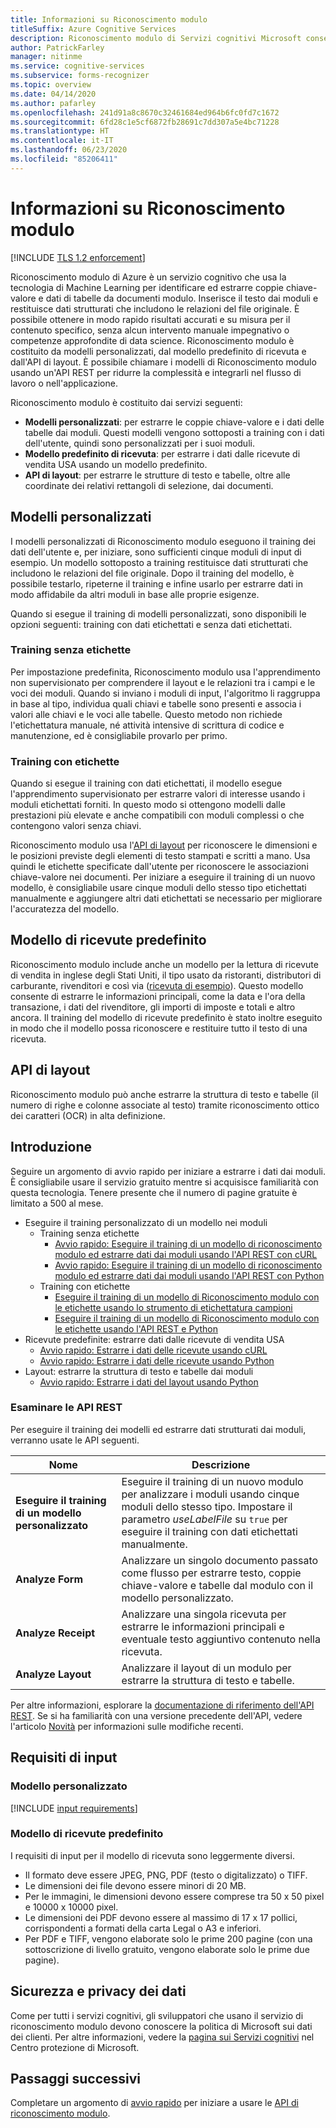 ```yaml
---
title: Informazioni su Riconoscimento modulo
titleSuffix: Azure Cognitive Services
description: Riconoscimento modulo di Servizi cognitivi Microsoft consente di identificare ed estrarre coppie chiave-valore e dati di tabella da documenti modulo.
author: PatrickFarley
manager: nitinme
ms.service: cognitive-services
ms.subservice: forms-recognizer
ms.topic: overview
ms.date: 04/14/2020
ms.author: pafarley
ms.openlocfilehash: 241d91a8c8670c32461684ed964b6fc0fd7c1672
ms.sourcegitcommit: 6fd28c1e5cf6872fb28691c7dd307a5e4bc71228
ms.translationtype: HT
ms.contentlocale: it-IT
ms.lasthandoff: 06/23/2020
ms.locfileid: "85206411"
---
```

# <a name="what-is-form-recognizer"></a>Informazioni su Riconoscimento modulo

[!INCLUDE [TLS 1.2 enforcement](../../../includes/cognitive-services-tls-announcement.md)]

Riconoscimento modulo di Azure è un servizio cognitivo che usa la tecnologia di Machine Learning per identificare ed estrarre coppie chiave-valore e dati di tabelle da documenti modulo. Inserisce il testo dai moduli e restituisce dati strutturati che includono le relazioni del file originale. È possibile ottenere in modo rapido risultati accurati e su misura per il contenuto specifico, senza alcun intervento manuale impegnativo o competenze approfondite di data science. Riconoscimento modulo è costituito da modelli personalizzati, dal modello predefinito di ricevuta e dall'API di layout. È possibile chiamare i modelli di Riconoscimento modulo usando un'API REST per ridurre la complessità e integrarli nel flusso di lavoro o nell'applicazione.

Riconoscimento modulo è costituito dai servizi seguenti:
* **Modelli personalizzati**: per estrarre le coppie chiave-valore e i dati delle tabelle dai moduli. Questi modelli vengono sottoposti a training con i dati dell'utente, quindi sono personalizzati per i suoi moduli.
* **Modello predefinito di ricevuta**: per estrarre i dati dalle ricevute di vendita USA usando un modello predefinito.
* **API di layout**: per estrarre le strutture di testo e tabelle, oltre alle coordinate dei relativi rettangoli di selezione, dai documenti.

<!-- add diagram -->

## <a name="custom-models"></a>Modelli personalizzati

I modelli personalizzati di Riconoscimento modulo eseguono il training dei dati dell'utente e, per iniziare, sono sufficienti cinque moduli di input di esempio. Un modello sottoposto a training restituisce dati strutturati che includono le relazioni del file originale. Dopo il training del modello, è possibile testarlo, ripeterne il training e infine usarlo per estrarre dati in modo affidabile da altri moduli in base alle proprie esigenze.

Quando si esegue il training di modelli personalizzati, sono disponibili le opzioni seguenti: training con dati etichettati e senza dati etichettati.

### <a name="train-without-labels"></a>Training senza etichette

Per impostazione predefinita, Riconoscimento modulo usa l'apprendimento non supervisionato per comprendere il layout e le relazioni tra i campi e le voci dei moduli. Quando si inviano i moduli di input, l'algoritmo li raggruppa in base al tipo, individua quali chiavi e tabelle sono presenti e associa i valori alle chiavi e le voci alle tabelle. Questo metodo non richiede l'etichettatura manuale, né attività intensive di scrittura di codice e manutenzione, ed è consigliabile provarlo per primo.

### <a name="train-with-labels"></a>Training con etichette

Quando si esegue il training con dati etichettati, il modello esegue l'apprendimento supervisionato per estrarre valori di interesse usando i moduli etichettati forniti. In questo modo si ottengono modelli dalle prestazioni più elevate e anche compatibili con moduli complessi o che contengono valori senza chiavi.

Riconoscimento modulo usa l'[API di layout](#layout-api) per riconoscere le dimensioni e le posizioni previste degli elementi di testo stampati e scritti a mano. Usa quindi le etichette specificate dall'utente per riconoscere le associazioni chiave-valore nei documenti. Per iniziare a eseguire il training di un nuovo modello, è consigliabile usare cinque moduli dello stesso tipo etichettati manualmente e aggiungere altri dati etichettati se necessario per migliorare l'accuratezza del modello.

## <a name="prebuilt-receipt-model"></a>Modello di ricevute predefinito

Riconoscimento modulo include anche un modello per la lettura di ricevute di vendita in inglese degli Stati Uniti, il tipo usato da ristoranti, distributori di carburante, rivenditori e così via ([ricevuta di esempio](./media/contoso-receipt-small.png)). Questo modello consente di estrarre le informazioni principali, come la data e l'ora della transazione, i dati del rivenditore, gli importi di imposte e totali e altro ancora. Il training del modello di ricevute predefinito è stato inoltre eseguito in modo che il modello possa riconoscere e restituire tutto il testo di una ricevuta.

## <a name="layout-api"></a>API di layout

Riconoscimento modulo può anche estrarre la struttura di testo e tabelle (il numero di righe e colonne associate al testo) tramite riconoscimento ottico dei caratteri (OCR) in alta definizione.

## <a name="get-started"></a>Introduzione

Seguire un argomento di avvio rapido per iniziare a estrarre i dati dai moduli. È consigliabile usare il servizio gratuito mentre si acquisisce familiarità con questa tecnologia. Tenere presente che il numero di pagine gratuite è limitato a 500 al mese.

* Eseguire il training personalizzato di un modello nei moduli
  * Training senza etichette
    * [Avvio rapido: Eseguire il training di un modello di riconoscimento modulo ed estrarre dati dai moduli usando l'API REST con cURL](quickstarts/curl-train-extract.md)
    * [Avvio rapido: Eseguire il training di un modello di riconoscimento modulo ed estrarre dati dai moduli usando l'API REST con Python](quickstarts/python-train-extract.md)
  * Training con etichette
    * [Eseguire il training di un modello di Riconoscimento modulo con le etichette usando lo strumento di etichettatura campioni](quickstarts/label-tool.md)
    * [Eseguire il training di un modello di Riconoscimento modulo con le etichette usando l'API REST e Python](quickstarts/python-labeled-data.md)
* Ricevute predefinite: estrarre dati dalle ricevute di vendita USA
  * [Avvio rapido: Estrarre i dati delle ricevute usando cURL](quickstarts/curl-receipts.md)
  * [Avvio rapido: Estrarre i dati delle ricevute usando Python](quickstarts/python-receipts.md)
* Layout: estrarre la struttura di testo e tabelle dai moduli
  * [Avvio rapido: Estrarre i dati del layout usando Python](quickstarts/python-layout.md)

### <a name="review-the-rest-apis"></a>Esaminare le API REST

Per eseguire il training dei modelli ed estrarre dati strutturati dai moduli, verranno usate le API seguenti.

|Nome |Descrizione |
|---|---|
| **Eseguire il training di un modello personalizzato**| Eseguire il training di un nuovo modulo per analizzare i moduli usando cinque moduli dello stesso tipo. Impostare il parametro _useLabelFile_ su `true` per eseguire il training con dati etichettati manualmente. |
| **Analyze Form** |Analizzare un singolo documento passato come flusso per estrarre testo, coppie chiave-valore e tabelle dal modulo con il modello personalizzato.  |
| **Analyze Receipt** |Analizzare una singola ricevuta per estrarre le informazioni principali e eventuale testo aggiuntivo contenuto nella ricevuta.|
| **Analyze Layout** |Analizzare il layout di un modulo per estrarre la struttura di testo e tabelle.|

Per altre informazioni, esplorare la [documentazione di riferimento dell'API REST](https://westus2.dev.cognitive.microsoft.com/docs/services/form-recognizer-api-v2-previewoperations/AnalyzeWithCustomForm). Se si ha familiarità con una versione precedente dell'API, vedere l'articolo [Novità](./whats-new.md) per informazioni sulle modifiche recenti.

## <a name="input-requirements"></a>Requisiti di input
### <a name="custom-model"></a>Modello personalizzato

[!INCLUDE [input requirements](./includes/input-requirements.md)]

### <a name="prebuilt-receipt-model"></a>Modello di ricevute predefinito

I requisiti di input per il modello di ricevuta sono leggermente diversi.

* Il formato deve essere JPEG, PNG, PDF (testo o digitalizzato) o TIFF.
* Le dimensioni dei file devono essere minori di 20 MB.
* Per le immagini, le dimensioni devono essere comprese tra 50 x 50 pixel e 10000 x 10000 pixel.
* Le dimensioni dei PDF devono essere al massimo di 17 x 17 pollici, corrispondenti a formati della carta Legal o A3 e inferiori.
* Per PDF e TIFF, vengono elaborate solo le prime 200 pagine (con una sottoscrizione di livello gratuito, vengono elaborate solo le prime due pagine).

## <a name="data-privacy-and-security"></a>Sicurezza e privacy dei dati

Come per tutti i servizi cognitivi, gli sviluppatori che usano il servizio di riconoscimento modulo devono conoscere la politica di Microsoft sui dati dei clienti. Per altre informazioni, vedere la [pagina sui Servizi cognitivi](https://www.microsoft.com/trustcenter/cloudservices/cognitiveservices) nel Centro protezione di Microsoft.

## <a name="next-steps"></a>Passaggi successivi

Completare un argomento di [avvio rapido](quickstarts/curl-train-extract.md) per iniziare a usare le [API di riconoscimento modulo](https://westus2.dev.cognitive.microsoft.com/docs/services/form-recognizer-api-v2-previewoperations/AnalyzeWithCustomForm).
